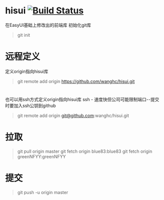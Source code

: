 # hisui [![Build Status](https://travis-ci.org/wanghc/hisui.svg?branch=master)](https://travis-ci.org/wanghc/hisui)
在EasyUI基础上修改出的前端库
初始化git库
> git init
# 远程定义
定义origin指向hisui库
> git remote add origin https://github.com/wanghc/hisui.git
#
也可以用ssh方式定义origin指向hisui库
ssh - 速度快但公司可能限制端口--提交时要加入ssh公钥到github
> git remote add origin git@github.com:wanghc/hisui.git
# 拉取
> git pull origin master
> git fetch origin blue83:blue83
> git fetch origin greenNFYY:greenNFYY
# 提交
> git push -u origin master
